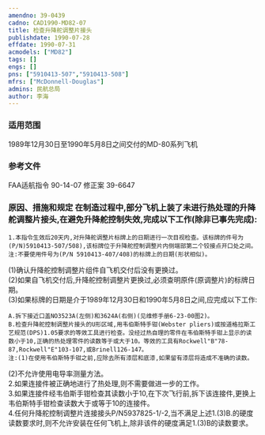 ```yaml
---
amendno: 39-0439  
cadno: CAD1990-MD82-07  
title: 检查升降舵调整片接头  
publishdate: 1990-07-28  
effdate: 1990-07-31  
acmodels: ["MD82"]  
tags: []  
engs: []  
pns: ["5910413-507","5910413-508"]  
mfrs: ["McDonnell-Douglas"]  
admins: 民航总局  
author: 李海  
---
```

  
### 适用范围  
1989年12月30日至1990年5月8日之间交付的MD-80系列飞机  
  
<!--more-->  
### 参考文件  
  FAA适航指令 90-14-07 修正案 39-6647  
  
### 原因、措施和规定     在制造过程中,部分飞机上装了未进行热处理的升降舵调整片接头,在避免升降舵控制失效,完成以下工作(除非已事先完成):  
    1.本指令生效后20天内,对升降舵调整片标牌上的日期进行一次目视检查。该标牌的件号为(P/N)5910413-507/508),该标牌位于升降舵控制调整片内侧端部第二个铰接点开口处之间。  
    注:不要使用件号为(P/N 5910413-407/408)的标牌上的日期(形状相似)。  
(1)确认升降舵控制调整片组件自飞机交付后没有更换过。  
    (2)如果自飞机交付后,升降舵控制调整片更换过,必须查明原件(原调整片)的标牌日期。  
    (3)如果标牌的日期是介于1989年12月30日和1990年5月8日之间,应完成以下工作:  
  
    A.拆下接近口盖NO3523A(左侧)和3624A(右侧)(见维修手册6-23-00图2)。  
    B.检查升降舵控制调整片接头的U形区域,用韦伯斯特手钳(Webster pliers)或按道格拉斯工艺规范(DPS)1.05要求的等效工具进行检查。没经过热自理的零件在韦伯斯特手钳上显示的读数小于10,正确的热处理零件的读数等于或大于10。等效的工具有Rockwell"B"78-87,Rockwell"E"103-107,或Brinell126-147。  
    注:(1)在使用韦伯斯特手钳之前,应除去所有漆层和底漆,如果留有漆层将造成不准确的读数。  
(2)不允许使用电导率测量方法。  
    2.如果连接件被正确地进行了热处理,则不需要做进一步的工作。  
    3.如果连接件经韦伯斯手钳检查其读数小于10,在下次飞行前,拆下该连接件,更换上韦伯斯特手钳检查读数大于或等于10的连接件。  
    4.任何升降舵控制调整片连接接头P/N5937825-1/-2,当不满足上述1.(3)B.的硬度读数要求时,则不允许安装在任何飞机上,除非该件的硬度满足1.(3)B的读数要求。  
  
